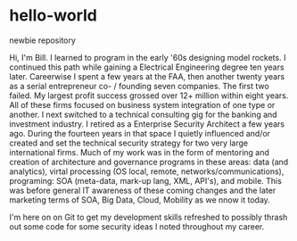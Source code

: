 # hello-world
newbie repository

Hi, I'm Bill. I learned to program in the early '60s designing model rockets. I continued this path while gaining a Electrical Engineering degree ten years later. Careerwise I spent a few years at the FAA, then another twenty years as a serial entrepreneur co- / founding seven companies. The first two failed. My largest profit success grossed over 12+ million within eight years. All of these firms focused on business system integration of one type or another. I next switched to a technical consulting gig for the banking and investment industry. 
I retired as a Enterprise Security Architect a few years ago. During the fourteen years in that space I quietly influenced and/or created and set the technical security strategy for two very large international firms. Much of my work was in the form of mentoring and creation of architecture and governance programs in these areas: data (and analytics), virtal processing (OS local, remote, networks/communications), programing: SOA (meta-data, mark-up lang, XML, API's), and mobile. This was before general IT awareness of these coming changes and the later marketing terms of SOA, Big Data, Cloud, Mobility as we nnow it today.  

I'm here on on Git to get my development skills refreshed to possibly thrash out some code for some security ideas l noted throughout my career. 
